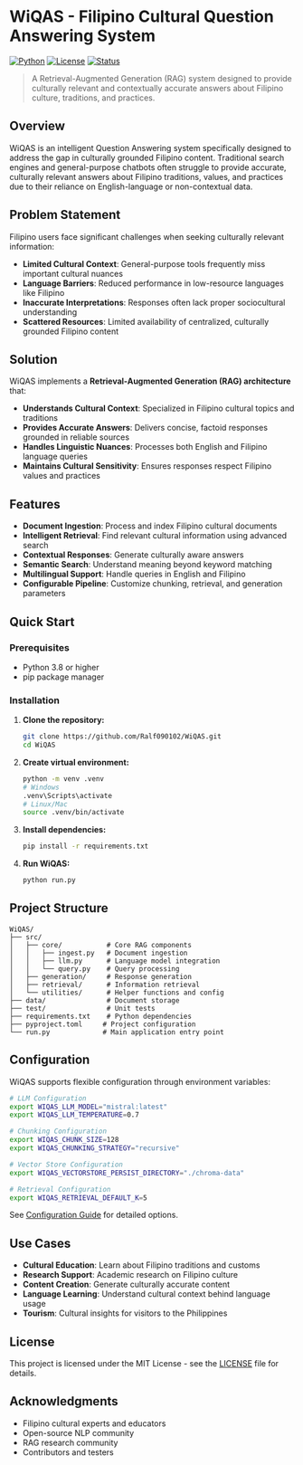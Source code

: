 # WiQAS - Filipino Cultural Question Answering System

[![Python](https://img.shields.io/badge/python-3.8+-blue.svg)](https://www.python.org/downloads/)
[![License](https://img.shields.io/badge/license-MIT-green.svg)](LICENSE)
[![Status](https://img.shields.io/badge/status-work--in--progress-yellow.svg)](https://github.com/Ralf090102/WiQAS)

> A Retrieval-Augmented Generation (RAG) system designed to provide culturally relevant and contextually accurate answers about Filipino culture, traditions, and practices.

## Overview

WiQAS is an intelligent Question Answering system specifically designed to address the gap in culturally grounded Filipino content. Traditional search engines and general-purpose chatbots often struggle to provide accurate, culturally relevant answers about Filipino traditions, values, and practices due to their reliance on English-language or non-contextual data.

## Problem Statement

Filipino users face significant challenges when seeking culturally relevant information:

- **Limited Cultural Context**: General-purpose tools frequently miss important cultural nuances
- **Language Barriers**: Reduced performance in low-resource languages like Filipino
- **Inaccurate Interpretations**: Responses often lack proper sociocultural understanding
- **Scattered Resources**: Limited availability of centralized, culturally grounded Filipino content

## Solution

WiQAS implements a **Retrieval-Augmented Generation (RAG) architecture** that:

- **Understands Cultural Context**: Specialized in Filipino cultural topics and traditions
- **Provides Accurate Answers**: Delivers concise, factoid responses grounded in reliable sources
- **Handles Linguistic Nuances**: Processes both English and Filipino language queries
- **Maintains Cultural Sensitivity**: Ensures responses respect Filipino values and practices

## Features

- **Document Ingestion**: Process and index Filipino cultural documents
- **Intelligent Retrieval**: Find relevant cultural information using advanced search
- **Contextual Responses**: Generate culturally aware answers
- **Semantic Search**: Understand meaning beyond keyword matching
- **Multilingual Support**: Handle queries in English and Filipino
- **Configurable Pipeline**: Customize chunking, retrieval, and generation parameters

## Quick Start

### Prerequisites

- Python 3.8 or higher
- pip package manager

### Installation

1. **Clone the repository:**
   ```bash
   git clone https://github.com/Ralf090102/WiQAS.git
   cd WiQAS
   ```

2. **Create virtual environment:**
   ```bash
   python -m venv .venv
   # Windows
   .venv\Scripts\activate
   # Linux/Mac
   source .venv/bin/activate
   ```

3. **Install dependencies:**
   ```bash
   pip install -r requirements.txt
   ```

4. **Run WiQAS:**
   ```bash
   python run.py
   ```

## Project Structure

```
WiQAS/
├── src/
│   ├── core/           # Core RAG components
│   │   ├── ingest.py   # Document ingestion
│   │   ├── llm.py      # Language model integration
│   │   └── query.py    # Query processing
│   ├── generation/     # Response generation
│   ├── retrieval/      # Information retrieval
│   └── utilities/      # Helper functions and config
├── data/               # Document storage
├── test/               # Unit tests
├── requirements.txt    # Python dependencies
├── pyproject.toml     # Project configuration
└── run.py             # Main application entry point
```

## Configuration

WiQAS supports flexible configuration through environment variables:

```bash
# LLM Configuration
export WIQAS_LLM_MODEL="mistral:latest"
export WIQAS_LLM_TEMPERATURE=0.7

# Chunking Configuration
export WIQAS_CHUNK_SIZE=128
export WIQAS_CHUNKING_STRATEGY="recursive"

# Vector Store Configuration
export WIQAS_VECTORSTORE_PERSIST_DIRECTORY="./chroma-data"

# Retrieval Configuration
export WIQAS_RETRIEVAL_DEFAULT_K=5
```

See [Configuration Guide](docs/configuration.md) for detailed options.

## Use Cases

- **Cultural Education**: Learn about Filipino traditions and customs
- **Research Support**: Academic research on Filipino culture
- **Content Creation**: Generate culturally accurate content
- **Language Learning**: Understand cultural context behind language usage
- **Tourism**: Cultural insights for visitors to the Philippines

## License

This project is licensed under the MIT License - see the [LICENSE](LICENSE) file for details.

## Acknowledgments

- Filipino cultural experts and educators
- Open-source NLP community
- RAG research community
- Contributors and testers
